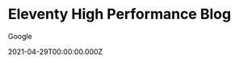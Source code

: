 ---
title: Eleventy High Performance Blog
github: https://github.com/google/eleventy-high-performance-blog
demo: https://www.industrialempathy.com/posts/eleventy-high-performance-blog/
license: MIT
author: Google
author_link: ''
date: 2021-04-29T00:00:00.000Z
ssg:
  - Eleventy
cms:
  - NetlifyCMS
css: null
category:
  - Blog
description: >-
  A high performance blog template for the 11ty static site generator.A starter
  repository for building a blog with the Eleventy static site generator
  implementing a wide range of performance best practices.
draft: false
publish_date: '2020-09-04T08:16:00Z'
update_date: '2023-01-09T15:38:31Z'
github_star: 3788
github_fork: 267
---